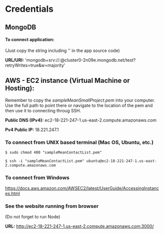 # Credentials

## MongoDB
#### To connect application:

(Just copy the string including '' in the app source code)

**URL/URI:** 'mongodb+srv://<group3>:<group3cop4331>@cluster0-2n09e.mongodb.net/test?retryWrites=true&w=majority'
   
## AWS - EC2 instance (Virtual Machine or Hosting):
Remember to copy the _sampleMeanSmallProject.pem_ into your computer. 
Use the full path to point there or navigate to the location of the pem and then use it to connecting throug SSH.

**Public DNS (IPv4):** ec2-18-221-247-1.us-east-2.compute.amazonaws.com

**Pv4 Public IP:** 18.221.247.1

### To connect from UNIX based terminal (Mac OS, Ubuntu, etc.)
```
$ sudo chmod 400 "sampleMeanContactList.pem" 
```
```
$ ssh -i "sampleMeanContactList.pem" ubuntu@ec2-18-221-247-1.us-east-2.compute.amazonaws.com
```
### To connect from Windows
https://docs.aws.amazon.com/AWSEC2/latest/UserGuide/AccessingInstances.html

### See the website running from browser

(Do not forget to run Node)

**URL:** http://ec2-18-221-247-1.us-east-2.compute.amazonaws.com:3000/
